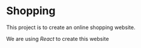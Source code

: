 # Shopping

This project is to create an online shopping website.

We are using _React_ to create this website
